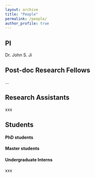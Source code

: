 ```yaml
---
layout: archive
title: "People"
permalink: /people/
author_profile: true
---
```


## PI
Dr. John S. Ji

## Post-doc Research Fellows
...

## Research Assistants
xxx

## Students
#### PhD students
#### Master students
#### Undergraduate Interns
xxx



